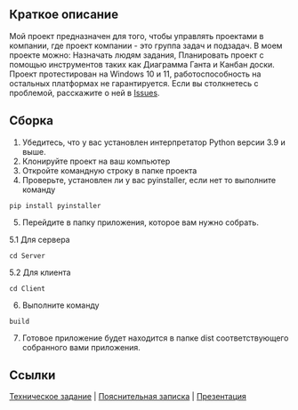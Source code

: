 ## Краткое описание
Мой проект предназначен для того, чтобы управлять проектами в компании, где проект компании - это группа задач и подзадач. В моем проекте можно: Назначать людям задания, Планировать проект с помощью инструментов таких как Диаграмма Ганта и Канбан доски. Проект протестирован на Windows 10 и 11, работоспособность на остальных платформах не гарантируется. Если вы столкнетесь с проблемой, расскажите о ней в [Issues](https://github.com/maxxximgb/ProjectManager/issues).

## Сборка
1. Убедитесь, что у вас установлен интерпретатор Python версии 3.9 и выше.
2. Клонируйте проект на ваш компьютер
3. Откройте командную строку в папке проекта
4. Проверьте, установлен ли у вас pyinstaller, если нет то выполните команду
```
pip install pyinstaller
```
5. Перейдите в папку приложения, которое вам нужно собрать.<br/>
 
5.1 Для сервера
```
cd Server
```
5.2 Для клиента
```
cd Client
```
6. Выполните команду
```
build
```
7. Готовое приложение будет находится в папке dist соответствующего собранного вами приложения.

## Ccылки
[Техническое задание](https://drive.google.com/file/d/1228ewiIHi2A2qkSbr0gXxEK064GIZFSH/view)    |    [Пояснительная записка](example.com)    |    [Презентация](example.com)
